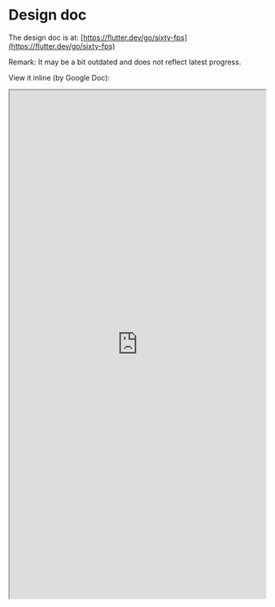 # Design doc

The design doc is at: [https://flutter.dev/go/sixty-fps](https://flutter.dev/go/sixty-fps)

Remark: It may be a bit outdated and does not reflect latest progress.

View it inline (by Google Doc):

<iframe width="100%" height="1000px" src="https://docs.google.com/document/d/e/2PACX-1vT4PQdAABjmfRifcRnLbJs9oIaKIP_S6lMcx4v54ZBZnbdfMf28tRLPxjA_Ue-AOF5P7VChuOlV888C/pub?embedded=true"></iframe>
